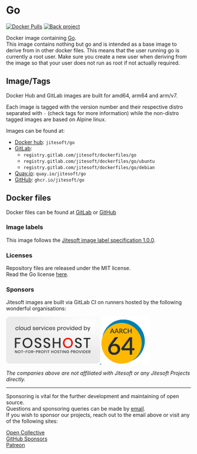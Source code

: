 # Go

[![Docker Pulls](https://img.shields.io/docker/pulls/jitesoft/go.svg)](https://cloud.docker.com/u/jitesoft/repository/docker/jitesoft/go)
[![Back project](https://img.shields.io/badge/Open%20Collective-Tip%20the%20devs!-blue.svg)](https://opencollective.com/jitesoft-open-source)

Docker image containing [Go](https://golang.org/).  
This image contains nothing but go and is intended as a base image to derive from in other docker files.
This means that the user running go is currently a root user. Make sure you create a new user when deriving from the
image so that your user does not run as root if not actually required.

## Image/Tags

Docker Hub and GitLab images are built for amd64, arm64 and arm/v7.

Each image is tagged with the version number and their respective distro separated with `-` (check tags for more information) while the non-distro tagged images are based on Alpine linux.

Images can be found at:

* [Docker hub](https://hub.docker.com/r/jitesoft/go): `jitesoft/go`  
* [GitLab](https://gitlab.com/jitesoft/dockerfiles/go): 
    * `registry.gitlab.com/jitesoft/dockerfiles/go`
    * `registry.gitlab.com/jitesoft/dockerfiles/go/ubuntu`
    * `registry.gitlab.com/jitesoft/dockerfiles/go/debian`
* [Quay.io](https://quay.io/jitesoft/go): `quay.io/jitesoft/go`
* [GitHub](https://github.com/orgs/jitesoft/packages/container/package/go): `ghcr.io/jitesoft/go`

## Docker files

Docker files can be found at  [GitLab](https://gitlab.com/jitesoft/dockerfiles/go) or [GitHub](https://github.com/jitesoft/docker-go)

### Image labels

This image follows the [Jitesoft image label specification 1.0.0](https://gitlab.com/snippets/1866155).

### Licenses

Repository files are released under the MIT license.  
Read the Go license [here](https://github.com/golang/go/blob/master/LICENSE).

### Sponsors

Jitesoft images are built via GitLab CI on runners hosted by the following wonderful organisations:

<a href="https://fosshost.org/">
  <img src="https://raw.githubusercontent.com/jitesoft/misc/master/sponsors/fosshost.png" height="128" alt="Fosshost logo" />
</a>
<a href="https://www.aarch64.com/">
  <img src="https://raw.githubusercontent.com/jitesoft/misc/master/sponsors/aarch64.png" height="128" alt="Aarch64 logo" />
</a>

_The companies above are not affiliated with Jitesoft or any Jitesoft Projects directly._

---

Sponsoring is vital for the further development and maintaining of open source.  
Questions and sponsoring queries can be made by <a href="mailto:sponsor@jitesoft.com">email</a>.  
If you wish to sponsor our projects, reach out to the email above or visit any of the following sites:

[Open Collective](https://opencollective.com/jitesoft-open-source)  
[GitHub Sponsors](https://github.com/sponsors/jitesoft)  
[Patreon](https://www.patreon.com/jitesoft)
